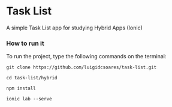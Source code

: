 # Task List

A simple Task List app for studying Hybrid Apps (Ionic)

### How to run it

To run the project, type the following commands on the terminal:

````````
git clone https://github.com/luigidcsoares/task-list.git

cd task-list/hybrid

npm install

ionic lab --serve
````````

